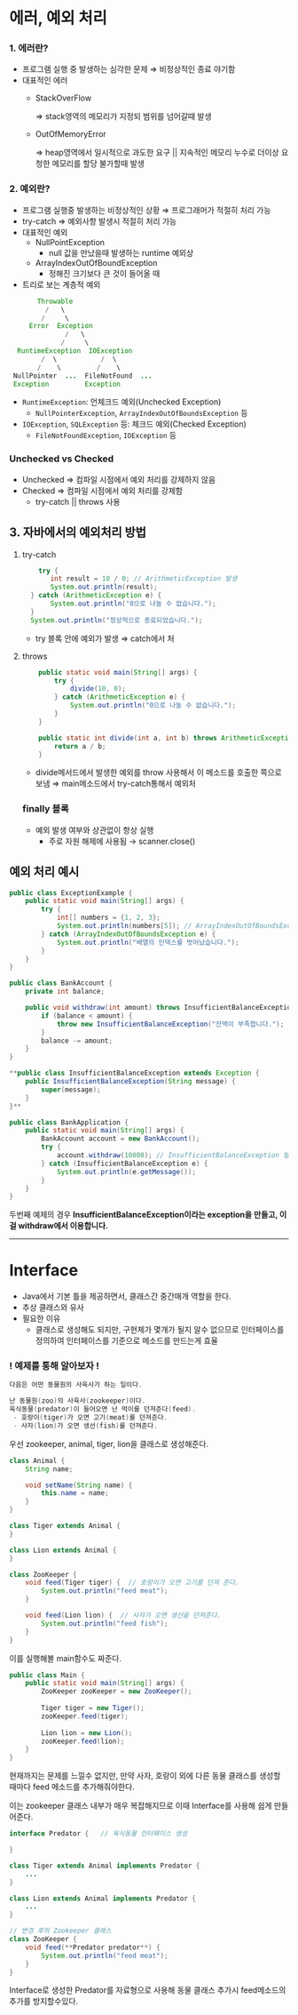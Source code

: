 # 에러, 예외 처리

### 1. 에러란?

- 프로그램 실행 중 발생하는 심각한 문제 ⇒ 비정상적인 종료 야기함
- 대표적인 에러
    - StackOverFlow
        
        ⇒ stack영역의 메모리가 지정되 범위를 넘어갈때 발생
        
    - OutOfMemoryError
        
        ⇒ heap영역에서 일시적으로 과도한 요구 || 지속적인 메모리 누수로 더이상 요청한 메모리를 할당 불가할때 발생
### 2. 예외란?

- 프로그램 실행중 발생하는 비정상적인 상황 ⇒ 프로그래머가 적절히 처리 가능
- try-catch ⇒ 예외사항 발생시 적절히 처리 가능
- 대표적인 예외
    - NullPointException
        - null 값을 만났을때 발생하는 runtime 예외상
    - ArrayIndexOutOfBoundException
        - 정해진 크기보다 큰 것이 들어올 때
- 트리로 보는 계층적 예외

```java
       Throwable
         /   \
        /     \
     Error  Exception
              /   \
             /     \
  RuntimeException  IOException
        /  \           /  \
       /    \         /    \
 NullPointer  ...  FileNotFound  ...
 Exception         Exception
```

- `RuntimeException`: 언체크드 예외(Unchecked Exception)
    - `NullPointerException`, `ArrayIndexOutOfBoundsException` 등
- `IOException`, `SQLException` 등: 체크드 예외(Checked Exception)
    - `FileNotFoundException`, `IOException` 등

### Unchecked vs Checked

- Unchecked ⇒ 컴파일 시점에서 예외 처리를 강제하지 않음
- Checked ⇒ 컴파일 시점에서 예외 처리를 강제함
    - try-catch || throws 사용

## 3. 자바에서의 예외처리 방법

1. try-catch
    
    ```java
    	try {
           int result = 10 / 0; // ArithmeticException 발생
           System.out.println(result);
      } catch (ArithmeticException e) {
           System.out.println("0으로 나눌 수 없습니다.");
      }
      System.out.println("정상적으로 종료되었습니다.");
    ```
    
    - try 블록 안에 예외가 발생 ⇒ catch에서 처
2. throws
    
    ```java
        public static void main(String[] args) {
            try {
                divide(10, 0);
            } catch (ArithmeticException e) {
                System.out.println("0으로 나눌 수 없습니다.");
            }
        }
    
        public static int divide(int a, int b) throws ArithmeticException {
            return a / b;
        }
    ```
    
    - divide메서드에서 발생한 예외를 throw 사용해서 이 메소드를 호출한 쪽으로 보냄 ⇒  main메소드에서 try-catch통해서 예외처
    
    ### finally 블록
    
    - 예외 발생 여부와 상관없이 항상 실행
        - 주로 자원 해제에 사용됨 → scanner.close()

## 예외 처리 예시

```java
public class ExceptionExample {
    public static void main(String[] args) {
        try {
            int[] numbers = {1, 2, 3};
            System.out.println(numbers[5]); // ArrayIndexOutOfBoundsException 발생
        } catch (ArrayIndexOutOfBoundsException e) {
            System.out.println("배열의 인덱스를 벗어났습니다.");
        }
    }
}
```

```java
public class BankAccount {
    private int balance;

    public void withdraw(int amount) throws InsufficientBalanceException {
        if (balance < amount) {
            throw new InsufficientBalanceException("잔액이 부족합니다.");
        }
        balance -= amount;
    }
}

**public class InsufficientBalanceException extends Exception {
    public InsufficientBalanceException(String message) {
        super(message);
    }
}**

public class BankApplication {
    public static void main(String[] args) {
        BankAccount account = new BankAccount();
        try {
            account.withdraw(10000); // InsufficientBalanceException 발생
        } catch (InsufficientBalanceException e) {
            System.out.println(e.getMessage());
        }
    }
}
```

두번째 예제의 경우 **InsufficientBalanceException이라는 exception을 만들고, 이걸 withdraw에서 이용합니다.** 

---

# Interface

- Java에서 기본 틀을 제공하면서, 클래스간 중간매개 역할을 한다.
- 추상 클래스와 유사
- 필요한 이유
    - 클래스로 생성해도 되지만, 구현체가 몇개가 될지 알수 없으므로 인터페이스를 정의하여 인터페이스를 기준으로 메소드를 만드는게 효율

### ! 예제를 통해 알아보자 !

```java
다음은 어떤 동물원의 사육사가 하는 일이다.

난 동물원(zoo)의 사육사(zookeeper)이다.
육식동물(predator)이 들어오면 난 먹이를 던져준다(feed).
 - 호랑이(tiger)가 오면 고기(meat)를 던져준다.
 - 사자(lion)가 오면 생선(fish)를 던져준다.
```

우선 zookeeper, animal, tiger, lion을 클래스로 생성해준다.

```java
class Animal {
	String name;

	void setName(String name) {
		this.name = name;
	}
}

class Tiger extends Animal {
}

class Lion extends Animal {
}

class ZooKeeper {
	void feed(Tiger tiger) {  // 호랑이가 오면 고기를 던져 준다.
		System.out.println("feed meat");
	}

	void feed(Lion lion) {  // 사자가 오면 생선을 던져준다.
		System.out.println("feed fish");
	}
}
```

이를 실행해볼 main함수도 짜준다.

```java
public class Main {
	public static void main(String[] args) {
		ZooKeeper zooKeeper = new ZooKeeper();
		
		Tiger tiger = new Tiger();
		zooKeeper.feed(tiger);
		
		Lion lion = new Lion();
		zooKeeper.feed(lion);
	}
}
```

현재까지는 문제를 느낄수 없지만, 만약 사자, 호랑이 외에 다른 동물 클래스를 생성할 때마다 feed 메소드를 추가해줘야한다. 

이는 zookeeper 클래스 내부가 매우 복잡해지므로 이때 Interface를 사용해 쉽게 만들어준다.

```java
interface Predator {   // 육식동물 인터페이스 생성

}
```

```java
class Tiger extends Animal implements Predator {
	...
}

class Lion extends Animal implements Predator {
	...
} 
```

```java
// 변경 후의 Zookeeper 클래스
class ZooKeeper {
	void feed(**Predator predator**) {
		System.out.println("feed meat");
	}
}
```

Interface로 생성한 Predator를 자료형으로 사용해 동물 클래스 추가시 feed메소드의 추가를 방지할수있다.